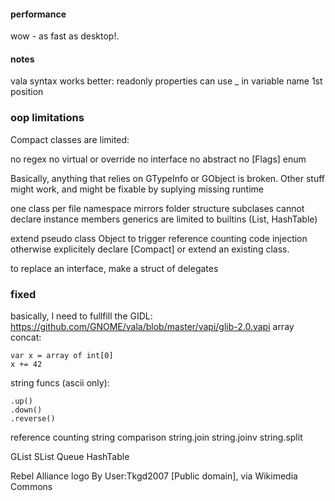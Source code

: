 
#### performance
wow - as fast as desktop!.

#### notes
vala syntax works better:
    readonly properties
    can use _ in variable name 1st position
    

### oop limitations

Compact classes are limited:

no regex
no virtual or override
no interface
no abstract
no [Flags] enum

Basically, anything that relies on GTypeInfo or GObject is broken. 
Other stuff might work, and might be fixable by suplying missing runtime 

one class per file
namespace mirrors folder structure
subclases cannot declare instance members
generics are limited to builtins (List, HashTable)

extend pseudo class Object to trigger reference counting code injection 
otherwise explicitely declare [Compact] or extend an existing class.

to replace an interface, make a struct of delegates

### fixed
basically, I need to fullfill the GIDL: https://github.com/GNOME/vala/blob/master/vapi/glib-2.0.vapi
array concat:

    var x = array of int[0]
    x += 42

string funcs (ascii only):

    .up()
    .down()
    .reverse()

reference counting
string comparison
string.join
string.joinv
string.split

GList
SList
Queue
HashTable




Rebel Alliance logo By User:Tkgd2007 [Public domain], via Wikimedia Commons